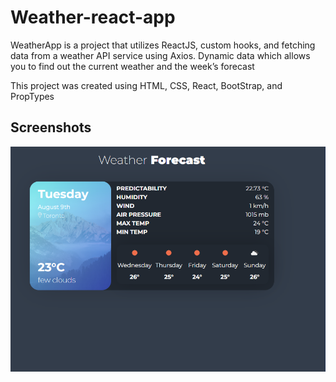 # Weather-react-app

WeatherApp is a project that utilizes ReactJS, custom hooks, and fetching data from a weather API service using Axios.  Dynamic data which allows you to find out the current weather and the week’s forecast

This project was created using HTML, CSS, React, BootStrap, and PropTypes


## Screenshots

![Weather](Weather.PNG)


